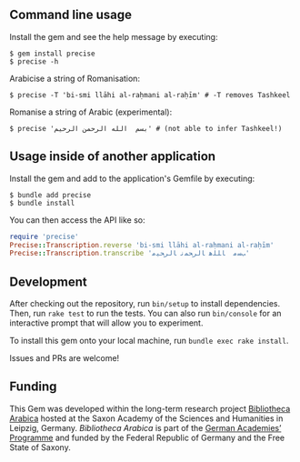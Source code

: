 ## Command line usage

Install the gem and see the help message by executing:

    $ gem install precise
    $ precise -h

Arabicise a string of Romanisation:

    $ precise -T 'bi-smi llāhi al-raḥmani al-raḥīm' # -T removes Tashkeel

Romanise a string of Arabic (experimental):

    $ precise 'بسم  الله الرحمن الرحيم' # (not able to infer Tashkeel!)

## Usage inside of another application

Install the gem and add to the application's Gemfile by executing:

    $ bundle add precise
    $ bundle install

You can then access the API like so:

```ruby
require 'precise'
Precise::Transcription.reverse 'bi-smi llāhi al-raḥmani al-raḥīm'
Precise::Transcription.transcribe 'ﺐﺴﻣ  ﺎﻠﻠﻫ ﺎﻟﺮﺤﻤﻧ ﺎﻟﺮﺤﻴﻣ'
```

## Development

After checking out the repository, run `bin/setup` to install dependencies. Then, run `rake test` to run the tests. You can also run `bin/console` for an interactive prompt that will allow you to experiment.

To install this gem onto your local machine, run `bundle exec rake install`.

Issues and PRs are welcome!

## Funding

This Gem was developed within the long-term research project [Bibliotheca Arabica](http://www.bibliotheca-arabica.de) hosted at the Saxon Academy of the Sciences and Humanities in Leipzig, Germany. _Bibliotheca Arabica_ is part of the [German Academies’ Programme](https://www.akademienunion.de/en/research/the-academies-programme) and funded by the Federal Republic of Germany and the Free State of Saxony.
